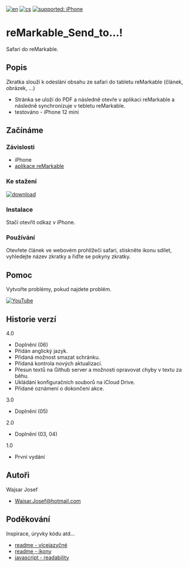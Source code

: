 [![en](https://img.shields.io/badge/lang-en-red.svg)](https://github.com/PepikVaio/reMarkable_Send%to.../tree/main)
[![cs](https://img.shields.io/badge/lang-cs-springgreen.svg)](https://github.com/PepikVaio/reMarkable_Send%to.../blob/main/.language_cs/README_cs.md)
[![supported: iPhone](https://img.shields.io/badge/iPhone-supported-blueviolet)](https://www.apple.com/cz/iphone/)



# reMarkable_Send_to...!
Safari do reMarkable.

## Popis
Zkratka slouží k odeslání obsahu ze safari do tabletu reMarkable (článek, obrázek, …)
* Stránka se uloží do PDF a následně otevře v aplikaci reMarkable a následně synchronizuje v tebletu reMarkable.
* testováno - iPhone 12 mini

## Začínáme

### Závislosti
* iPhone
* [aplikace reMarkable](https://apps.apple.com/cz/app/remarkable-mobile/id1274957816?l=cs)


### Ke stažení
[![download](https://img.shields.io/badge/download-latest_release-slategray)]()

### Instalace
Stačí otevřít odkaz v iPhone.

### Používání
Otevřete článek ve webovém prohlížeči safari, stiskněte ikonu sdílet, vyhledejte název zkratky a řiďte se pokyny zkratky.


## Pomoc
Vytvořte problémy, pokud najdete problém.

[![YouTube](https://img.shields.io/badge/video-YouTube-red)]()

## Historie verzí
4.0
* Doplnění (06)
* Přidán anglický jazyk.
* Přidaná možnost smazat schránku.
* Přidaná kontrola nových aktualizací.
* Přesun textů na Github server a možnosti opravovat chyby v textu za běhu.
* Ukládání konfiguračních souborů na iCloud Drive.
* Přidané oznámení o dokončení akce.

3.0
* Doplnění (05)

2.0
* Doplnění (03, 04)

1.0
* První vydání

## Autoři
Wajsar Josef
* Wajsar.Josef@hotmail.com

## Poděkování
Inspirace, úryvky kódu atd...
* [readme - vícejazyčné](https://github.com/jonatasemidio/multilanguage-readme-pattern)
* [readme - ikony](https://shields.io/)
* [javascript - readability](https://github.com/mozilla/readability)
